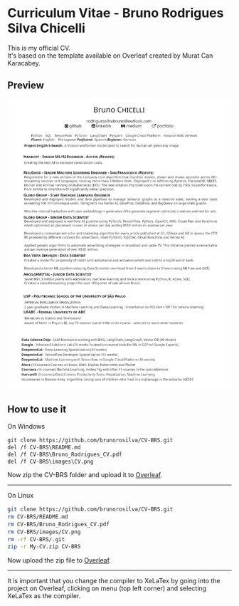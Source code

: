 # Curriculum Vitae - Bruno Rodrigues Silva Chicelli

This is my official CV. <br>
It's based on the template available on Overleaf created by Murat Can Karacabey.
## Preview 
<p align="center">
  <img src='images/Bruno_Rodrigues_CV.png'>
</p>

## How to use it

On Windows
```
git clone https://github.com/brunorosilva/CV-BRS.git
del /f CV-BRS\README.md
del /f CV-BRS\Bruno_Rodrigues_CV.pdf
del /f CV-BRS\images\CV.png
```

Now zip the CV-BRS folder and upload it to <a href='https://www.overleaf.com/'>Overleaf</a>.

---

On Linux
```bash
git clone https://github.com/brunorosilva/CV-BRS.git
rm CV-BRS/README.md
rm CV-BRS/Bruno_Rodrigues_CV.pdf
rm CV-BRS/images/CV.png
rm -rf CV-BRS/.git
zip -r My-CV.zip CV-BRS
```
Now upload the zip file to <a href='https://www.overleaf.com/'>Overleaf</a>.

---

It is important that you change the compiler to XeLaTex by going into the project on Overleaf, clicking on menu (top left corner) and selecting XeLaTex as the compiler. 
